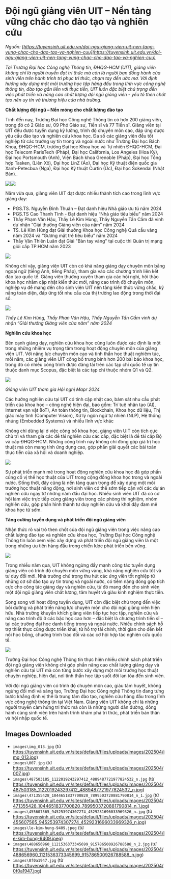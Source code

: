 # Đội ngũ giảng viên UIT – Nền tảng vững chắc cho đào tạo và nghiên cứu

_Nguồn: [https://tuyensinh.uit.edu.vn/doi-ngu-giang-vien-uit-nen-tang-vung-chac-cho-dao-tao-va-nghien-cuu](https://tuyensinh.uit.edu.vn/doi-ngu-giang-vien-uit-nen-tang-vung-chac-cho-dao-tao-va-nghien-cuu)_

*Tại Trường Đại học Công nghệ Thông tin, ĐHQG-HCM (UIT), giảng viên không chỉ là người truyền đạt tri thức mà còn là người bạn đồng hành của sinh viên trên hành trình tri phục tri thức, chạm tay đến ước mơ. Với định hướng xây dựng một môi trường học tập hàng đầu trong lĩnh vực công nghệ thông tin, đào tạo gắn liền với thực tiễn, UIT luôn đặc biệt chú trọng đến việc phát triển và nâng cao chất lượng đội ngũ giảng viên - yếu tố then chốt tạo nên uy tín và thương hiệu của nhà trường.*

**Chất lượng đội ngũ – Nền móng cho chất lượng đào tạo**

Tính đến nay, Trường Đại học Công nghệ Thông tin có hơn 200 giảng viên, trong đó có 2 Giáo sư, 09 Phó Giáo sư, Tiến sĩ và 77 Tiến sĩ. Giảng viên tại UIT đều được tuyển dụng kỹ lưỡng, trình độ chuyên môn cao, đáp ứng được yêu cầu đào tạo và nghiên cứu khoa học. Đa số các giảng viên đều tốt nghiệp từ các trường uy tín trong và ngoài nước như Trường Đại học Bách Khoa, ĐHQG-HCM, trường Đại học Khoa học và Tự nhiên ĐHQG-HCM, Đại học Telecom ParisTech (Pháp), Đại học California, Los Angeles (Hoa Kỳ), Đại học Portsmouth (Anh), Viện Bách khoa Grenoble (Pháp), Đại học Tổng hợp Tasken, (Liên Xô), Đại học LinZ (Áo), Đại học Kỹ thuật điện quốc gia Xanh-Petecbua (Nga), Đại học Kỹ thuật Curtin (Úc), Đại học Sokendai (Nhật Bản)..

![](images\img_013.jpg)![](images\007.jpg)

Năm vừa qua, giảng viên UIT đạt được nhiều thành tích cao trong lĩnh vực giảng dạy:

* PGS.TS. Nguyễn Đình Thuân – Đạt danh hiệu Nhà giáo ưu tú năm 2024
* PGS.TS Cao Thanh Tình - Đạt danh hiệu “Nhà giáo tiêu biểu” năm 2024
* Thầy Phạm Văn Hậu, Thầy Lê Kim Hùng, Thầy Nguyễn Tấn Cầm đã vinh dự nhận “Giải thưởng Giảng viên của năm” năm 2024
* TS. Lê Kim Hùng đạt Giải thưởng Khoa học Công nghệ Quả cầu vàng năm 2024 và “Gương mặt trẻ tiêu biểu” năm 2024
* Thầy Văn Thiên Luân đạt Giải "Bàn tay vàng" tại cuộc thi Quản trị mạng giỏi cấp TP.HCM năm 2023

![](images\487503185_1122019243297412_4889487721977824532_n.jpg)

Không chỉ vậy, giảng viên UIT còn có khả năng giảng dạy chuyên môn bằng ngoại ngữ (tiếng Anh, tiếng Pháp), tham gia vào các chương trình liên kết đào tạo quốc tế. Giảng viên thường xuyên tham gia các hội nghị, hội thảo khoa học nhằm cập nhật kiến thức mới, nâng cao trình độ chuyên môn, nghiệp vụ để mang đến cho sinh viên UIT nền tảng kiến thức vững chắc, kỹ năng toàn diện, đáp ứng tốt nhu cầu của thị trường lao động trong thời đại số.

![](images\471355428_1044651837700820_7899503720881790814_n_1.jpg)

*Thầy Lê Kim Hùng, Thầy Phan Văn Hậu, Thầy Nguyễn Tấn Cầm vinh dự nhận “Giải thưởng Giảng viên của năm” năm 2024*

**Nghiên cứu khoa học**

Bên cạnh giảng dạy, nghiên cứu khoa học cũng luôn được xác định là một trong những nhiệm vụ trọng tâm trong hoạt động chuyên môn của giảng viên UIT. Với năng lực chuyên môn cao và tinh thần học thuật nghiêm túc, mỗi năm, các giảng viên UIT công bố trung bình hơn 200 bài báo khoa học, trong đó có nhiều công trình được đăng tải trên các tạp chí quốc tế uy tín thuộc danh mục Scopus, đặc biệt là các tạp chí thuộc nhóm Q1 và Q2.

![](images\455607565_945253974307274_4529231696033969326_n.jpg)

*Giảng viên UIT tham gia Hội nghị Mapr 2024*

Các hướng nghiên cứu tại UIT có tính cập nhật cao, bám sát nhu cầu phát triển của khoa học – công nghệ hiện đại, bao gồm: Trí tuệ nhân tạo (AI), Internet vạn vật (IoT), An toàn thông tin, Blockchain, Khoa học dữ liệu, Thị giác máy tính (Computer Vision), Xử lý ngôn ngữ tự nhiên (NLP), Hệ thống nhúng (Embedded Systems) và nhiều lĩnh vực khác

Không chỉ dừng lại ở việc công bố khoa học, giảng viên UIT còn tích cực chủ trì và tham gia các đề tài nghiên cứu các cấp, đặc biệt là đề tài cấp Bộ và cấp ĐHQG-HCM. Những công trình này không chỉ đóng góp giá trị học thuật mà còn mang tính ứng dụng cao, góp phần giải quyết các bài toán thực tiễn của xã hội và doanh nghiệp.

![](images\le-kim-hung-9409.jpeg)

Sự phát triển mạnh mẽ trong hoạt động nghiên cứu khoa học đã góp phần củng cố vị thế học thuật của UIT trong cộng đồng khoa học trong và ngoài nước. Đồng thời, đây cũng là nền tảng quan trọng để xây dựng một môi trường học thuật năng động, nơi sinh viên có thể sớm tiếp cận với các dự án nghiên cứu ngay từ những năm đầu đại học. Nhiều sinh viên UIT đã có cơ hội làm việc trực tiếp cùng giảng viên trong các phòng thí nghiệm, nhóm nghiên cứu, góp phần hình thành tư duy nghiên cứu và khơi dậy đam mê khoa học từ sớm.

**Tăng cường tuyển dụng và phát triển đội ngũ giảng viên**

Nhận thức rõ vai trò then chốt của đội ngũ giảng viên trong việc nâng cao chất lượng đào tạo và nghiên cứu khoa học, Trường Đại học Công nghệ Thông tin luôn xem việc xây dựng và phát triển đội ngũ giảng viên là một trong những ưu tiên hàng đầu trong chiến lược phát triển bền vững. 

![](images\488656960_1121536373345699_915786500926788588_n_2.jpg)

Trong nhiều năm qua, UIT không ngừng đẩy mạnh công tác tuyển dụng giảng viên có trình độ chuyên môn vững vàng, khả năng nghiên cứu tốt và tư duy đổi mới. Nhà trường chú trọng thu hút các ứng viên tốt nghiệp từ những cơ sở đào tạo uy tín trong và ngoài nước, có tiềm năng đóng góp tích cực cho công tác giảng dạy và nghiên cứu, từ đó mang đến cho sinh viên một đội ngũ giảng viên chất lượng, tâm huyết và giàu kinh nghiệm thực tiễn.

Song song với hoạt động tuyển dụng, UIT còn đặc biệt chú trọng đến việc bồi dưỡng và phát triển năng lực chuyên môn cho đội ngũ giảng viên hiện hữu. Nhà trường khuyến khích giảng viên tiếp tục học tập, nghiên cứu và nâng cao trình độ ở các bậc học cao hơn – đặc biệt là chương trình tiến sĩ – tại các trường đại học danh tiếng trong và ngoài nước. Nhiều chính sách hỗ trợ thiết thực cũng được triển khai, từ hỗ trợ tài chính, thời gian cho đến kết nối học bổng, chương trình trao đổi và các cơ hội hợp tác nghiên cứu quốc tế.

![](images\0f0a1947.jpg)

Trường Đại học Công nghệ Thông tin thực hiện nhiều chính sách phát triển đội ngũ giảng viên không chỉ góp phần nâng cao chất lượng giảng dạy và nghiên cứu tại UIT mà còn từng bước xây dựng một môi trường học thuật chuyên nghiệp, hiện đại, nơi tinh thần học tập suốt đời lan tỏa đến sinh viên.

Với đội ngũ giảng viên có trình độ chuyên môn cao, giàu tâm huyết, không ngừng đổi mới và sáng tạo, Trường Đại học Công nghệ Thông tin đang từng bước khẳng định vị thế là trung tâm đào tạo, nghiên cứu hàng đầu trong lĩnh vực công nghệ thông tin tại Việt Nam. Giảng viên UIT không chỉ là những người truyền cảm hứng tri thức mà còn là những người dẫn đường, đồng hành cùng sinh viên trên hành trình khám phá tri thức, phát triển bản thân và hội nhập quốc tế.

## Images Downloaded

- `images\img_013.jpg` (từ https://tuyensinh.uit.edu.vn/sites/default/files/uploads/images/202504/img_013.jpg)
- `images\007.jpg` (từ https://tuyensinh.uit.edu.vn/sites/default/files/uploads/images/202504/007.jpg)
- `images\487503185_1122019243297412_4889487721977824532_n.jpg` (từ https://tuyensinh.uit.edu.vn/sites/default/files/uploads/images/202504/487503185_1122019243297412_4889487721977824532_n.jpg)
- `images\471355428_1044651837700820_7899503720881790814_n_1.jpg` (từ https://tuyensinh.uit.edu.vn/sites/default/files/uploads/images/202504/471355428_1044651837700820_7899503720881790814_n_1.jpg)
- `images\455607565_945253974307274_4529231696033969326_n.jpg` (từ https://tuyensinh.uit.edu.vn/sites/default/files/uploads/images/202504/455607565_945253974307274_4529231696033969326_n.jpg)
- `images\le-kim-hung-9409.jpeg` (từ https://tuyensinh.uit.edu.vn/sites/default/files/uploads/images/202504/le-kim-hung-9409.jpeg)
- `images\488656960_1121536373345699_915786500926788588_n_2.jpg` (từ https://tuyensinh.uit.edu.vn/sites/default/files/uploads/images/202504/488656960_1121536373345699_915786500926788588_n.jpg)
- `images\0f0a1947.jpg` (từ https://tuyensinh.uit.edu.vn/sites/default/files/uploads/images/202504/0f0a1947.jpg)
